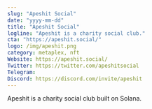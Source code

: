 ```yaml
---
slug: "Apeshit Social"
date: "yyyy-mm-dd"
title: "Apeshit Social"
logline: "Apeshit is a charity social club."
cta: "https://apeshit.social/"
logo: /img/apeshit.png
category: metaplex, nft
Website: https://apeshit.social/
Twitter: https://twitter.com/apeshitsocial
Telegram:
Discord: https://discord.com/invite/apeshit
---
```


Apeshit is a charity social club built on Solana.
